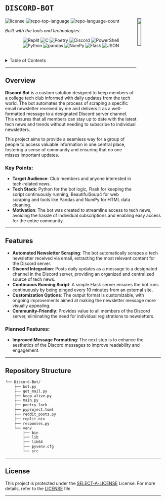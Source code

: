 # `DISCORD-BOT`

[<img src="https://img.icons8.com/color/48/000000/discord-logo.png" align="right" width="15%" padding-right="350">]()

<p align="left">
	<img src="https://img.shields.io/github/license/TejasShinkar12/Discord-Bot?style=flat&logo=opensourceinitiative&logoColor=white&color=0080ff" alt="license">
	<img src="https://img.shields.io/github/languages/top/TejasShinkar12/Discord-Bot?style=flat&color=0080ff" alt="repo-top-language">
	<img src="https://img.shields.io/github/languages/count/TejasShinkar12/Discord-Bot?style=flat&color=0080ff" alt="repo-language-count">
</p>
<p align="left">
		<em>Built with the tools and technologies:</em>
</p>
<p align="center">
	<img src="https://img.shields.io/badge/Replit-F26207.svg?style=flat&logo=Replit&logoColor=white" alt="Replit">
	<img src="https://img.shields.io/badge/C-A8B9CC.svg?style=flat&logo=C&logoColor=black" alt="C">
	<img src="https://img.shields.io/badge/Poetry-60A5FA.svg?style=flat&logo=Poetry&logoColor=white" alt="Poetry">
	<img src="https://img.shields.io/badge/Discord-5865F2.svg?style=flat&logo=Discord&logoColor=white" alt="Discord">
	<img src="https://img.shields.io/badge/PowerShell-5391FE.svg?style=flat&logo=PowerShell&logoColor=white" alt="PowerShell">
	<br>
	<img src="https://img.shields.io/badge/Python-3776AB.svg?style=flat&logo=Python&logoColor=white" alt="Python">
	<img src="https://img.shields.io/badge/pandas-150458.svg?style=flat&logo=pandas&logoColor=white" alt="pandas">
	<img src="https://img.shields.io/badge/NumPy-013243.svg?style=flat&logo=NumPy&logoColor=white" alt="NumPy">
	<img src="https://img.shields.io/badge/Flask-000000.svg?style=flat&logo=Flask&logoColor=white" alt="Flask">
	<img src="https://img.shields.io/badge/JSON-000000.svg?style=flat&logo=JSON&logoColor=white" alt="JSON">
</p>

<br>

<details><summary>Table of Contents</summary>

- [ Overview](#-overview)
- [ Features](#-features)
- [ Repository Structure](#-repository-structure)
- [ License](#-license)

</details>
<hr>

##  Overview

**Discord Bot** is a custom solution designed to keep members of a college tech club informed with daily updates from the tech world. The bot automates the process of scraping a specific email newsletter received by me and delivers it as a well-formatted message to a designated Discord server channel. This ensures that all members can stay up to date with the latest tech news and trends without needing to subscribe to individual newsletters.

This project aims to provide a seamless way for a group of people to access valuable information in one central place, fostering a sense of community and ensuring that no one misses important updates.

### Key Points:
- **Target Audience**: Club members and anyone interested in tech-related news.
- **Tech Stack**: Python for the bot logic, Flask for keeping the script continuously running, BeautifulSoup4 for web scraping and tools like Pandas and NumPy for HTML data cleaning.
- **Motivation**: The bot was created to streamline access to tech news, avoiding the hassle of individual subscriptions and enabling easy access for the entire community.

---

##  Features

- **Automated Newsletter Scraping**: The bot automatically scrapes a tech newsletter received via email, extracting the most relevant content for the Discord server.
- **Discord Integration**: Posts daily updates as a message to a designated channel in the Discord server, providing an organized and centralized source of tech news.
- **Continuous Running Script**: A simple Flask server ensures the bot runs continuously by being pinged every 10 minutes from an external site.
- **Customization Options**: The output format is customizable, with ongoing improvements aimed at making the newsletter message more visually appealing.
- **Community-Friendly**: Provides value to all members of the Discord server, eliminating the need for individual registrations to newsletters.

### Planned Features:
- **Improved Message Formatting**: The next step is to enhance the aesthetics of the Discord messages to improve readability and engagement.

---

##  Repository Structure

```sh
└── Discord-Bot/
    ├── bot.py
    ├── get_mail.py
    ├── keep_alive.py
    ├── main.py
    ├── poetry.lock
    ├── pyproject.toml
    ├── reddit_posts.py
    ├── replit.nix
    ├── responses.py
    └── venv
        ├── bin
        ├── lib
        ├── lib64
        ├── pyvenv.cfg
        └── src
```

---

##  License

This project is protected under the [SELECT-A-LICENSE](https://choosealicense.com/licenses) License. For more details, refer to the [LICENSE](https://choosealicense.com/licenses/) file.

---

